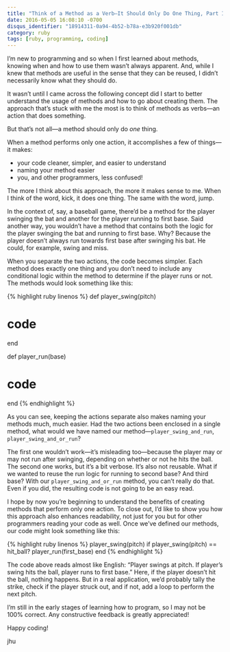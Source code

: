 ```yaml
---
title: "Think of a Method as a Verb—It Should Only Do One Thing, Part I"
date: 2016-05-05 16:08:10 -0700
disqus_identifier: "18914311-0a94-4b52-b78a-e3b920f001db"
category: ruby
tags: [ruby, programming, coding]
---
```


I’m new to programming and so when I first learned about methods, knowing when and how to use them wasn’t always apparent. And, while I knew that methods are useful in the sense that they can be reused, I didn’t necessarily know what they should do.

It wasn’t until I came across the following concept did I start to better understand the usage of methods and how to go about creating them. The approach that’s stuck with me the most is to think of methods as verbs—an action that does something.

But that’s not all—a method should only do *one* thing.

When a method performs only one action, it accomplishes a few of things—it makes:

* your code cleaner, simpler, and easier to understand 
* naming your method easier 
* you, and other programmers, less confused!

The more I think about this approach, the more it makes sense to me. When I think of the word, kick, it does one thing. The same with the word, jump.

In the context of, say, a baseball game, there’d be a method for the player swinging the bat and another for the player running to first base. Said another way, you wouldn’t have a method that contains both the logic for the player swinging the bat and running to first base. Why? Because the player doesn’t always run towards first base after swinging his bat. He could, for example, swing and miss.

When you separate the two actions, the code becomes simpler. Each method does exactly one thing and you don’t need to include any conditional logic within the method to determine if the player runs or not. The methods would look something like this:

{% highlight ruby linenos %}
def player_swing(pitch)
  # code
end

def player_run(base)
  # code
end
{% endhighlight %}

As you can see, keeping the actions separate also makes naming your methods much, much easier. Had the two actions been enclosed in a single method, what would we have named our method—`player_swing_and_run`, `player_swing_and_or_run`?

The first one wouldn’t work—it’s misleading too—because the player may or may not run after swinging, depending on whether or not he hits the ball. The second one works, but it’s a bit verbose. It’s also not reusable. What if we wanted to reuse the run logic for running to second base? And third base? With our `player_swing_and_or_run` method, you can’t really do that. Even if you did, the resulting code is not going to be an easy read.

I hope by now you’re beginning to understand the benefits of creating methods that perform only one action. To close out, I’d like to show you how this approach also enhances readability, not just for you but for other programmers reading your code as well. Once we’ve defined our methods, our code might look something like this:

{% highlight ruby linenos %}
player_swing(pitch)
if player_swing(pitch) == hit_ball?
  player_run(first_base)
end
{% endhighlight %}

The code above reads almost like English: “Player swings at pitch. If player’s swing hits the ball, player runs to first base.” Here, if the player doesn’t hit the ball, nothing happens. But in a real application, we’d probably tally the strike, check if the player struck out, and if not, add a loop to perform the next pitch.

I’m still in the early stages of learning how to program, so I may not be 100% correct. Any constructive feedback is greatly appreciated!

Happy coding!

jhu